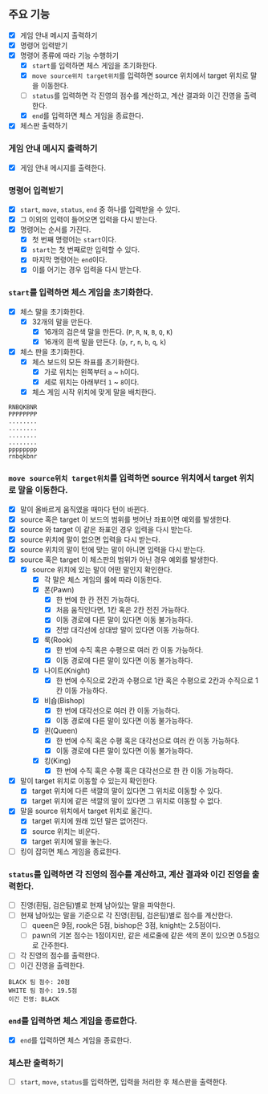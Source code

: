 ## 주요 기능

- [x] 게임 안내 메시지 출력하기
- [x] 명령어 입력받기
- [x] 명령어 종류에 따라 기능 수행하기
    - [x] `start`를 입력하면 체스 게임을 초기화한다.
    - [x] `move source위치 target위치`를 입력하면 source 위치에서 target 위치로 말을 이동한다.
    - [ ] `status`를 입력하면 각 진영의 점수를 계산하고, 계산 결과와 이긴 진영을 출력한다.
    - [x] `end`를 입력하면 체스 게임을 종료한다.
- [x] 체스판 출력하기

### 게임 안내 메시지 출력하기

- [x] 게임 안내 메시지를 출력한다.

### 명령어 입력받기

- [x] `start`, `move`, `status`, `end` 중 하나를 입력받을 수 있다.
- [x] 그 이외의 입력이 들어오면 입력을 다시 받는다.
- [x] 명령어는 순서를 가진다.
    - [x] 첫 번째 명령어는 `start`이다.
    - [x] `start`는 첫 번째로만 입력할 수 있다.
    - [x] 마지막 명령어는 `end`이다.
    - [x] 이를 어기는 경우 입력을 다시 받는다.

### `start`를 입력하면 체스 게임을 초기화한다.

- [x] 체스 말을 초기화한다.
    - [x] 32개의 말을 만든다.
        - [x] 16개의 검은색 말을 만든다. (`P`, `R`, `N`, `B`, `Q`, `K`)
        - [x] 16개의 흰색 말을 만든다. (`p`, `r`, `n`, `b`, `q`, `k`)
- [x] 체스 판을 초기화한다.
    - [x] 체스 보드의 모든 좌표를 초기화한다.
        - [x] 가로 위치는 왼쪽부터 `a` ~ `h`이다.
        - [x] 세로 위치는 아래부터 `1` ~ `8`이다.
    - [x] 체스 게임 시작 위치에 맞게 말을 배치한다.

```
RNBQKBNR
PPPPPPPP
........
........
........
........
pppppppp
rnbqkbnr
```

### `move source위치 target위치`를 입력하면 source 위치에서 target 위치로 말을 이동한다.

- [x] 말이 올바르게 움직였을 때마다 턴이 바뀐다.
- [x] source 혹은 target 이 보드의 범위를 벗어난 좌표이면 예외를 발생한다.
- [x] source 와 target 이 같은 좌표인 경우 입력을 다시 받는다.
- [x] source 위치에 말이 없으면 입력을 다시 받는다.
- [x] source 위치의 말이 턴에 맞는 말이 아니면 입력을 다시 받는다.
- [x] source 혹은 target 이 체스판의 범위가 아닌 경우 예외를 발생한다.
    - [x] source 위치에 있는 말이 어떤 말인지 확인한다.
        - [x] 각 말은 체스 게임의 룰에 따라 이동한다.
        - [x] 폰(Pawn)
            - [x] 한 번에 한 칸 전진 가능하다.
            - [x] 처음 움직인다면, 1칸 혹은 2칸 전진 가능하다.
            - [x] 이동 경로에 다른 말이 있다면 이동 불가능하다.
            - [x] 전방 대각선에 상대방 말이 있다면 이동 가능하다.
        - [x] 룩(Rook)
            - [x] 한 번에 수직 혹은 수평으로 여러 칸 이동 가능하다.
            - [x] 이동 경로에 다른 말이 있다면 이동 불가능하다.
        - [x] 나이트(Knight)
            - [x] 한 번에 수직으로 2칸과 수평으로 1칸 혹은 수평으로 2칸과 수직으로 1칸 이동 가능하다.
        - [x] 비숍(Bishop)
            - [x] 한 번에 대각선으로 여러 칸 이동 가능하다.
            - [x] 이동 경로에 다른 말이 있다면 이동 불가능하다.
        - [x] 퀸(Queen)
            - [x] 한 번에 수직 혹은 수평 혹은 대각선으로 여러 칸 이동 가능하다.
            - [x] 이동 경로에 다른 말이 있다면 이동 불가능하다.
        - [x] 킹(King)
            - [x] 한 번에 수직 혹은 수평 혹은 대각선으로 한 칸 이동 가능하다.
- [x] 말이 target 위치로 이동할 수 있는지 확인한다.
    - [x] target 위치에 다른 색깔의 말이 있다면 그 위치로 이동할 수 있다.
    - [x] target 위치에 같은 색깔의 말이 있다면 그 위치로 이동할 수 없다.
- [x] 말을 source 위치에서 target 위치로 옮긴다.
    - [x] target 위치에 원래 있던 말은 없어진다.
    - [x] source 위치는 비운다.
    - [x] target 위치에 말을 놓는다.
- [ ] 킹이 잡히면 체스 게임을 종료한다.

### `status`를 입력하면 각 진영의 점수를 계산하고, 계산 결과와 이긴 진영을 출력한다.

- [ ] 진영(흰팀, 검은팀)별로 현재 남아있는 말을 파악한다.
- [ ] 현재 남아있는 말을 기준으로 각 진영(흰팀, 검은팀)별로 점수를 계산한다.
    - [ ] queen은 9점, rook은 5점, bishop은 3점, knight는 2.5점이다.
    - [ ] pawn의 기본 점수는 1점이지만, 같은 세로줄에 같은 색의 폰이 있으면 0.5점으로 간주한다.
- [ ] 각 진영의 점수를 출력한다.
- [ ] 이긴 진영을 출력한다.

```
BLACK 팀 점수: 20점
WHITE 팀 점수: 19.5점
이긴 진영: BLACK
```

### `end`를 입력하면 체스 게임을 종료한다.

- [x] `end`를 입력하면 체스 게임을 종료한다.

### 체스판 출력하기

- [ ] `start`, `move`, `status`를 입력하면, 입력을 처리한 후 체스판을 출력한다.
